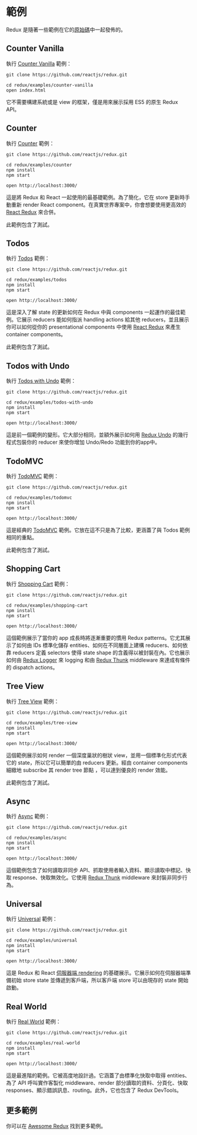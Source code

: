 # 範例

Redux 是隨著一些範例在它的[原始碼](https://github.com/reactjs/redux/tree/master/examples)中一起發佈的。

## Counter Vanilla

執行 [Counter Vanilla](https://github.com/reactjs/redux/tree/master/examples/counter-vanilla) 範例：

```
git clone https://github.com/reactjs/redux.git

cd redux/examples/counter-vanilla
open index.html
```

它不需要構建系統或是 view 的框架，僅是用來展示採用 ES5 的原生 Redux API。

## Counter

執行 [Counter](https://github.com/reactjs/redux/tree/master/examples/counter) 範例：

```
git clone https://github.com/reactjs/redux.git

cd redux/examples/counter
npm install
npm start

open http://localhost:3000/
```

這是將 Redux 和 React 一起使用的最基礎範例。為了簡化，它在 store 更新時手動重新 render React component。在真實世界專案中，你會想要使用更高效的 [React Redux](https://github.com/reactjs/react-redux) 來合併。

此範例包含了測試。

## Todos

執行 [Todos](https://github.com/reactjs/redux/tree/master/examples/todos) 範例：

```
git clone https://github.com/reactjs/redux.git

cd redux/examples/todos
npm install
npm start

open http://localhost:3000/
```

這是深入了解 state 的更新如何在 Redux 中與 components 一起運作的最佳範例。它展示 reducers 能如何指派 handling actions 給其他 reducers，並且展示你可以如何從你的 presentational components 中使用 [React Redux](https://github.com/reactjs/react-redux) 來產生 container components。

此範例包含了測試。

## Todos with Undo

執行 [Todos with Undo](https://github.com/reactjs/redux/tree/master/examples/todos-with-undo) 範例：

```
git clone https://github.com/reactjs/redux.git

cd redux/examples/todos-with-undo
npm install
npm start

open http://localhost:3000/
```

這是前一個範例的變形。它大部分相同，並額外展示如何用 [Redux Undo](https://github.com/omnidan/redux-undo) 的幾行程式包裝你的 reducer 來使你增加 Undo/Redo 功能到你的app中。

## TodoMVC

執行 [TodoMVC](https://github.com/reactjs/redux/tree/master/examples/todomvc) 範例：

```
git clone https://github.com/reactjs/redux.git

cd redux/examples/todomvc
npm install
npm start

open http://localhost:3000/
```

這是經典的 [TodoMVC](http://todomvc.com/) 範例。它放在這不只是為了比較，更涵蓋了與 Todos 範例相同的重點。

此範例包含了測試。

## Shopping Cart

執行 [Shopping Cart](https://github.com/reactjs/redux/tree/master/examples/shopping-cart) 範例：

```
git clone https://github.com/reactjs/redux.git

cd redux/examples/shopping-cart
npm install
npm start

open http://localhost:3000/
```

這個範例展示了當你的 app 成長時將逐漸重要的慣用 Redux patterns。它尤其展示了如何由 IDs 標準化儲存 entities、如何在不同層面上建構 reducers、如何依靠 reducers 定義 selectors 使得 state shape 的含義得以被封裝在內。它也展示如何由 [Redux Logger](https://github.com/fcomb/redux-logger) 來 logging 和由 [Redux Thunk](https://github.com/gaearon/redux-thunk) middleware 來達成有條件的 dispatch actions。

## Tree View

執行 [Tree View](https://github.com/reactjs/redux/tree/master/examples/tree-view) 範例：

```
git clone https://github.com/reactjs/redux.git

cd redux/examples/tree-view
npm install
npm start

open http://localhost:3000/
```

這個範例展示如何 render 一個深度巢狀的樹狀 view，並用一個標準化形式代表它的 state，所以它可以簡單的由 reducers 更新。經由 container components 細緻地 subscribe 其 render tree 節點 ，可以達到優良的 render 效能。

此範例包含了測試。

## Async

執行 [Async](https://github.com/reactjs/redux/tree/master/examples/async) 範例：

```
git clone https://github.com/reactjs/redux.git

cd redux/examples/async
npm install
npm start

open http://localhost:3000/
```

這個範例包含了如何讀取非同步 API、抓取使用者輸入資料、顯示讀取中標記、快取 response、快取無效化。它使用 [Redux Thunk](https://github.com/gaearon/redux-thunk) middleware 來封裝非同步行為。

## Universal

執行 [Universal](https://github.com/reactjs/redux/tree/master/examples/universal) 範例：

```
git clone https://github.com/reactjs/redux.git

cd redux/examples/universal
npm install
npm start

open http://localhost:3000/
```

這是 Redux 和 React [伺服器端 rendering](../recipes/ServerRendering.md) 的基礎展示。它展示如何在伺服器端準備初始 store state 並傳遞到客戶端，所以客戶端 store 可以由現存的 state 開始啟動。

## Real World

執行 [Real World](https://github.com/reactjs/redux/tree/master/examples/real-world) 範例：

```
git clone https://github.com/reactjs/redux.git

cd redux/examples/real-world
npm install
npm start

open http://localhost:3000/
```

這是最進階的範例。它被高度地設計過。它涵蓋了由標準化快取中取得 entities、為了 API 呼叫實作客製化 middleware、render 部分讀取的資料、分頁化、快取 responses、顯示錯誤訊息、routing。此外，它也包含了 Redux DevTools。

## 更多範例

你可以在 [Awesome Redux](https://github.com/xgrommx/awesome-redux) 找到更多範例。
